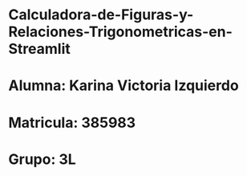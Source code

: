 # Calculadora-de-Figuras-y-Relaciones-Trigonometricas-en-Streamlit
# Alumna: Karina Victoria Izquierdo 
# Matricula: 385983
# Grupo: 3L

